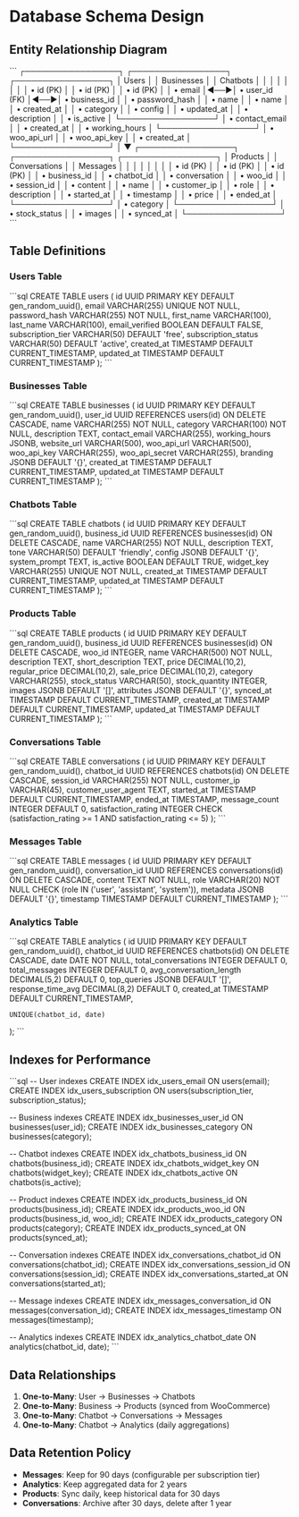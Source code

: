 # Database Schema Design

## Entity Relationship Diagram

\`\`\`
┌─────────────────┐    ┌─────────────────┐    ┌─────────────────┐
│     Users       │    │   Businesses    │    │    Chatbots     │
│                 │    │                 │    │                 │
│ • id (PK)       │    │ • id (PK)       │    │ • id (PK)       │
│ • email         │◄──►│ • user_id (FK)  │◄──►│ • business_id   │
│ • password_hash │    │ • name          │    │ • name          │
│ • created_at    │    │ • category      │    │ • config        │
│ • updated_at    │    │ • description   │    │ • is_active     │
└─────────────────┘    │ • contact_email │    │ • created_at    │
                       │ • working_hours │    └─────────────────┘
                       │ • woo_api_url   │
                       │ • woo_api_key   │
                       │ • created_at    │
                       └─────────────────┘
                                │
                                ▼
┌─────────────────┐    ┌─────────────────┐    ┌─────────────────┐
│   Products      │    │ Conversations   │    │    Messages     │
│                 │    │                 │    │                 │
│ • id (PK)       │    │ • id (PK)       │    │ • id (PK)       │
│ • business_id   │    │ • chatbot_id    │    │ • conversation  │
│ • woo_id        │    │ • session_id    │    │ • content       │
│ • name          │    │ • customer_ip   │    │ • role          │
│ • description   │    │ • started_at    │    │ • timestamp     │
│ • price         │    │ • ended_at      │    └─────────────────┘
│ • category      │    └─────────────────┘
│ • stock_status  │
│ • images        │
│ • synced_at     │
└─────────────────┘
\`\`\`

## Table Definitions

### Users Table
\`\`\`sql
CREATE TABLE users (
    id UUID PRIMARY KEY DEFAULT gen_random_uuid(),
    email VARCHAR(255) UNIQUE NOT NULL,
    password_hash VARCHAR(255) NOT NULL,
    first_name VARCHAR(100),
    last_name VARCHAR(100),
    email_verified BOOLEAN DEFAULT FALSE,
    subscription_tier VARCHAR(50) DEFAULT 'free',
    subscription_status VARCHAR(50) DEFAULT 'active',
    created_at TIMESTAMP DEFAULT CURRENT_TIMESTAMP,
    updated_at TIMESTAMP DEFAULT CURRENT_TIMESTAMP
);
\`\`\`

### Businesses Table
\`\`\`sql
CREATE TABLE businesses (
    id UUID PRIMARY KEY DEFAULT gen_random_uuid(),
    user_id UUID REFERENCES users(id) ON DELETE CASCADE,
    name VARCHAR(255) NOT NULL,
    category VARCHAR(100) NOT NULL,
    description TEXT,
    contact_email VARCHAR(255),
    working_hours JSONB,
    website_url VARCHAR(500),
    woo_api_url VARCHAR(500),
    woo_api_key VARCHAR(255),
    woo_api_secret VARCHAR(255),
    branding JSONB DEFAULT '{}',
    created_at TIMESTAMP DEFAULT CURRENT_TIMESTAMP,
    updated_at TIMESTAMP DEFAULT CURRENT_TIMESTAMP
);
\`\`\`

### Chatbots Table
\`\`\`sql
CREATE TABLE chatbots (
    id UUID PRIMARY KEY DEFAULT gen_random_uuid(),
    business_id UUID REFERENCES businesses(id) ON DELETE CASCADE,
    name VARCHAR(255) NOT NULL,
    description TEXT,
    tone VARCHAR(50) DEFAULT 'friendly',
    config JSONB DEFAULT '{}',
    system_prompt TEXT,
    is_active BOOLEAN DEFAULT TRUE,
    widget_key VARCHAR(255) UNIQUE NOT NULL,
    created_at TIMESTAMP DEFAULT CURRENT_TIMESTAMP,
    updated_at TIMESTAMP DEFAULT CURRENT_TIMESTAMP
);
\`\`\`

### Products Table
\`\`\`sql
CREATE TABLE products (
    id UUID PRIMARY KEY DEFAULT gen_random_uuid(),
    business_id UUID REFERENCES businesses(id) ON DELETE CASCADE,
    woo_id INTEGER,
    name VARCHAR(500) NOT NULL,
    description TEXT,
    short_description TEXT,
    price DECIMAL(10,2),
    regular_price DECIMAL(10,2),
    sale_price DECIMAL(10,2),
    category VARCHAR(255),
    stock_status VARCHAR(50),
    stock_quantity INTEGER,
    images JSONB DEFAULT '[]',
    attributes JSONB DEFAULT '{}',
    synced_at TIMESTAMP DEFAULT CURRENT_TIMESTAMP,
    created_at TIMESTAMP DEFAULT CURRENT_TIMESTAMP,
    updated_at TIMESTAMP DEFAULT CURRENT_TIMESTAMP
);
\`\`\`

### Conversations Table
\`\`\`sql
CREATE TABLE conversations (
    id UUID PRIMARY KEY DEFAULT gen_random_uuid(),
    chatbot_id UUID REFERENCES chatbots(id) ON DELETE CASCADE,
    session_id VARCHAR(255) NOT NULL,
    customer_ip VARCHAR(45),
    customer_user_agent TEXT,
    started_at TIMESTAMP DEFAULT CURRENT_TIMESTAMP,
    ended_at TIMESTAMP,
    message_count INTEGER DEFAULT 0,
    satisfaction_rating INTEGER CHECK (satisfaction_rating >= 1 AND satisfaction_rating <= 5)
);
\`\`\`

### Messages Table
\`\`\`sql
CREATE TABLE messages (
    id UUID PRIMARY KEY DEFAULT gen_random_uuid(),
    conversation_id UUID REFERENCES conversations(id) ON DELETE CASCADE,
    content TEXT NOT NULL,
    role VARCHAR(20) NOT NULL CHECK (role IN ('user', 'assistant', 'system')),
    metadata JSONB DEFAULT '{}',
    timestamp TIMESTAMP DEFAULT CURRENT_TIMESTAMP
);
\`\`\`

### Analytics Table
\`\`\`sql
CREATE TABLE analytics (
    id UUID PRIMARY KEY DEFAULT gen_random_uuid(),
    chatbot_id UUID REFERENCES chatbots(id) ON DELETE CASCADE,
    date DATE NOT NULL,
    total_conversations INTEGER DEFAULT 0,
    total_messages INTEGER DEFAULT 0,
    avg_conversation_length DECIMAL(5,2) DEFAULT 0,
    top_queries JSONB DEFAULT '[]',
    response_time_avg DECIMAL(8,2) DEFAULT 0,
    created_at TIMESTAMP DEFAULT CURRENT_TIMESTAMP,
    
    UNIQUE(chatbot_id, date)
);
\`\`\`

## Indexes for Performance

\`\`\`sql
-- User indexes
CREATE INDEX idx_users_email ON users(email);
CREATE INDEX idx_users_subscription ON users(subscription_tier, subscription_status);

-- Business indexes
CREATE INDEX idx_businesses_user_id ON businesses(user_id);
CREATE INDEX idx_businesses_category ON businesses(category);

-- Chatbot indexes
CREATE INDEX idx_chatbots_business_id ON chatbots(business_id);
CREATE INDEX idx_chatbots_widget_key ON chatbots(widget_key);
CREATE INDEX idx_chatbots_active ON chatbots(is_active);

-- Product indexes
CREATE INDEX idx_products_business_id ON products(business_id);
CREATE INDEX idx_products_woo_id ON products(business_id, woo_id);
CREATE INDEX idx_products_category ON products(category);
CREATE INDEX idx_products_synced_at ON products(synced_at);

-- Conversation indexes
CREATE INDEX idx_conversations_chatbot_id ON conversations(chatbot_id);
CREATE INDEX idx_conversations_session_id ON conversations(session_id);
CREATE INDEX idx_conversations_started_at ON conversations(started_at);

-- Message indexes
CREATE INDEX idx_messages_conversation_id ON messages(conversation_id);
CREATE INDEX idx_messages_timestamp ON messages(timestamp);

-- Analytics indexes
CREATE INDEX idx_analytics_chatbot_date ON analytics(chatbot_id, date);
\`\`\`

## Data Relationships

1. **One-to-Many**: User → Businesses → Chatbots
2. **One-to-Many**: Business → Products (synced from WooCommerce)
3. **One-to-Many**: Chatbot → Conversations → Messages
4. **One-to-Many**: Chatbot → Analytics (daily aggregations)

## Data Retention Policy

- **Messages**: Keep for 90 days (configurable per subscription tier)
- **Analytics**: Keep aggregated data for 2 years
- **Products**: Sync daily, keep historical data for 30 days
- **Conversations**: Archive after 30 days, delete after 1 year
